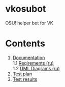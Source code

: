 # vkosubot

OSU! helper bot for VK
# Contents
1. [Documentation](https://github.com/mayotte203/vkosubot/blob/master/docs/requirements) <br>
  1.1 [Reqirements (ru)](https://github.com/mayotte203/vkosubot/blob/master/docs/requirements/requirements.md) <br>
  1.2 [UML Diagrams (ru)](https://github.com/mayotte203/vkosubot/tree/master/docs/diagrams) <br>
2. [Test plan](https://github.com/mayotte203/vkosubot/blob/master/docs/Testing/TestPlan.md)<br>
3. [Test results](https://github.com/mayotte203/vkosubot/blob/master/docs/Testing/TestResults.md)<br>
